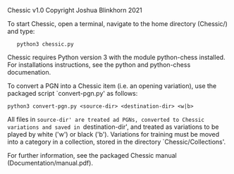 Chessic v1.0
Copyright Joshua Blinkhorn 2021

To start Chessic, open a terminal, navigate to the home directory
(Chessic/) and type:

	   python3 chessic.py	

Chessic requires Python version 3 with the module python-chess
installed. For installations instructions, see the python
and python-chess documenation.

To convert a PGN into a Chessic item (i.e. an opening variation),
use the packaged script `convert-pgn.py' as follows:

    python3 convert-pgn.py <source-dir> <destination-dir> <w|b>    

All files in `source-dir' are treated ad PGNs,
converted to Chessic variations and saved in `destination-dir',
and treated as variations to be played by white ('w') or black ('b').
Variations for training must be moved into a category in a
collection, stored in the directory `Chessic/Collections'.

For further information, see the packaged Chessic manual
(Documentation/manual.pdf).